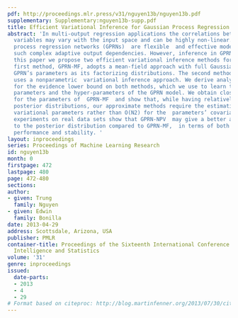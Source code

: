 ```yaml
---
pdf: http://proceedings.mlr.press/v31/nguyen13b/nguyen13b.pdf
supplementary: Supplementary:nguyen13b-supp.pdf
title: Efficient Variational Inference for Gaussian Process Regression Networks
abstract: 'In multi-output regression applications the correlations between the response
  variables may vary with the input space and can be highly non-linear.  Gaussian
  process regression networks (GPRNs)  are flexible  and effective models to represent
  such complex adaptive output dependencies. However, inference in GPRNs is  intractable.  In
  this paper we propose two efficient variational inference methods for  GPRNs. The
  first method, GPRN-MF, adopts a mean-field approach with full Gaussians over the
  GPRN’s parameters as its factorizing distributions. The second method, GPRN-NPV,
  uses a nonparametric  variational inference approach. We derive analytical forms
  for the evidence lower bound on both methods, which we use to learn the variational
  parameters and the hyper-parameters of the GPRN model. We obtain closed-form updates
  for the parameters of  GPRN-MF  and show that, while having relatively complex approximate
  posterior distributions, our approximate methods require the estimation of  O(N)
  variational parameters rather than O(N2) for the  parameters’ covariances.  Our
  experiments on real data sets show that GPRN-NPV  may give a better approximation
  to the posterior distribution compared to GPRN-MF,  in terms of both predictive
  performance and stability. '
layout: inproceedings
series: Proceedings of Machine Learning Research
id: nguyen13b
month: 0
firstpage: 472
lastpage: 480
page: 472-480
sections: 
author:
- given: Trung
  family: Nguyen
- given: Edwin
  family: Bonilla
date: 2013-04-29
address: Scottsdale, Arizona, USA
publisher: PMLR
container-title: Proceedings of the Sixteenth International Conference on Artificial
  Intelligence and Statistics
volume: '31'
genre: inproceedings
issued:
  date-parts:
  - 2013
  - 4
  - 29
# Format based on citeproc: http://blog.martinfenner.org/2013/07/30/citeproc-yaml-for-bibliographies/
---
```

